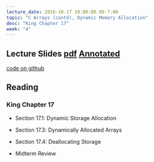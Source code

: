 ```yaml
---
lecture_date: 2016-10-17 10:00:00.00-7:00
topic: "C Arrays (contd), Dynamic Memory Allocation"
desc: "King Chapter 17"
week: "4"
---
```


## Lecture Slides [pdf](https://drive.google.com/file/d/0B__7284Jee0fWUk0ZXFxbHVJWjA/view?usp=sharing) [Annotated](https://drive.google.com/file/d/0B__7284Jee0fS040SF92ZkQtNWM/view?usp=sharing)


[code on github](https://github.com/ucsd-cse30-fall-2016/lecture-1017) 

## Reading

### King Chapter 17

* Section 17.1: Dynamic Storage Allocation
* Section 17.3: Dynamically Allocated Arrays
* Section 17.4: Deallocating Storage

* Midterm Review